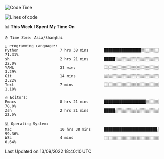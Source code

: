 <!--START_SECTION:waka-->
![Code Time](http://img.shields.io/badge/Code%20Time-858%20hrs%206%20mins-blue)

![Lines of code](https://img.shields.io/badge/From%20Hello%20World%20I%27ve%20Written-22%20Thousand%20lines%20of%20code-blue)

📊 **This Week I Spent My Time On** 

```text
⌚︎ Time Zone: Asia/Shanghai

💬 Programming Languages: 
Python                   7 hrs 38 mins       █████████████████░░░░░░░░   71.31% 
sh                       2 hrs 21 mins       █████░░░░░░░░░░░░░░░░░░░░   22.0% 
YAML                     21 mins             ░░░░░░░░░░░░░░░░░░░░░░░░░   3.29% 
Git                      14 mins             ░░░░░░░░░░░░░░░░░░░░░░░░░   2.22% 
Text                     7 mins              ░░░░░░░░░░░░░░░░░░░░░░░░░   1.18%

🔥 Editors: 
Emacs                    8 hrs 21 mins       ███████████████████░░░░░░   78.0% 
Zsh                      2 hrs 21 mins       █████░░░░░░░░░░░░░░░░░░░░   22.0%

💻 Operating System: 
Mac                      10 hrs 38 mins      ████████████████████████░   99.36% 
WSL                      4 mins              ░░░░░░░░░░░░░░░░░░░░░░░░░   0.64%

```


 Last Updated on 13/09/2022 18:40:10 UTC
<!--END_SECTION:waka-->
